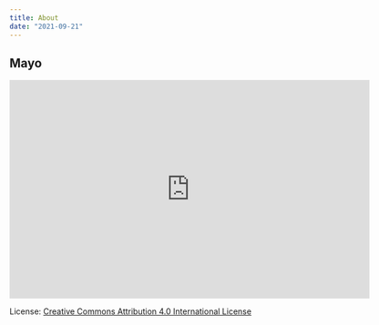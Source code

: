 ```yaml
---
title: About
date: "2021-09-21"
---
```


## Mayo

<iframe src="https://docs.google.com/presentation/d/e/2PACX-1vQy-xJmp3Lpx49b_Vn2vve920vHS1aIPXXJ2Hl-dgky3zZ6B2IwFi6e9XmOhVKKlaWWxIQUJUvOrYB0/embed?start=false&loop=false&delayms=3000" frameborder="0" width="632" height="384" allowfullscreen="true" mozallowfullscreen="true" webkitallowfullscreen="true"></iframe>

License: [Creative Commons Attribution 4.0 International License](http://creativecommons.org/licenses/by/4.0/)
